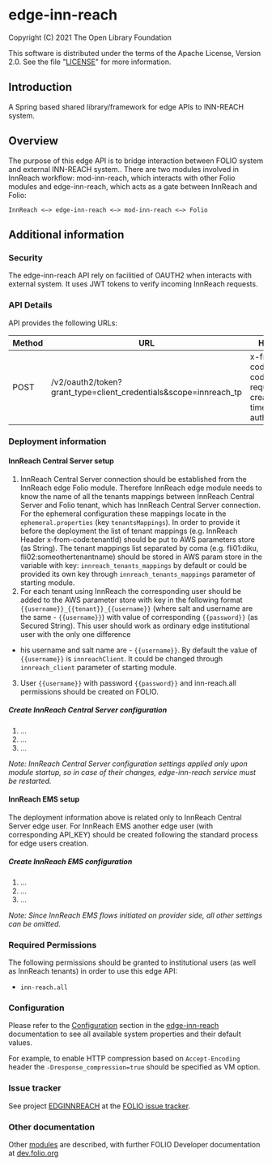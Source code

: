 # edge-inn-reach

Copyright (C) 2021 The Open Library Foundation

This software is distributed under the terms of the Apache License, Version 2.0.
See the file "[LICENSE](LICENSE)" for more information.

## Introduction

A Spring based shared library/framework for edge APIs to INN-REACH system.

## Overview

The purpose of this edge API is to bridge interaction between FOLIO system and external INN-REACH system..
There are two modules involved in InnReach workflow: mod-inn-reach, which interacts with other Folio modules and edge-inn-reach, 
which acts as a gate between InnReach and Folio:

`InnReach <–> edge-inn-reach <–> mod-inn-reach <–> Folio`

## Additional information
### Security

The edge-inn-reach API rely on facilitied of OAUTH2 when interacts with external system.
It uses JWT tokens to verify incoming InnReach requests.

### API Details
API provides the following URLs:

| Method | URL | Headers | Description | 
|---|---|---|---|
| POST | /v2/oauth2/token?grant_type=client_credentials&scope=innreach_tp | x-from-code x-to-code, x-request-creation-time, authorization | Creates a new JWT token |

### Deployment information
#### InnReach Central Server setup
1. InnReach Central Server connection should be established from the InnReach edge Folio module. Therefore InnReach edge module
   needs to know the name of all the tenants mappings between InnReach Central Server and Folio tenant, which has InnReach Central Server connection. For the ephemeral configuration these mappings locate in the
   `ephemeral.properties` (key `tenantsMappings`). In order to provide it before the deployment the list of tenant mappings (e.g. InnReach Header x-from-code:tenantId) should be put to AWS parameters store (as String). The tenant mappings list separated by
   coma (e.g. fli01:diku, fli02:someothertenantname) should be stored in AWS param store in the variable with
   key: `innreach_tenants_mappings` by default or could be provided its own key through `innreach_tenants_mappings` parameter of starting module.
2. For each tenant using InnReach the corresponding user should be added
   to the AWS parameter store with key in the following format `{{username}}_{{tenant}}_{{username}}` (where salt and username are the same - `{{username}}`) with value of corresponding `{{password}}` (as Secured String).
   This user should work as ordinary edge institutional user with the only one difference
- his username and salt name are - `{{username}}`.
  By default the value of `{{username}}` is `innreachClient`. It could be changed through `innreach_client` parameter of starting module.
3. User `{{username}}` with password `{{password}}` and inn-reach.all permissions should be created on FOLIO.

##### Create InnReach Central Server configuration
1. ...
2. ...
3. ...

*Note: InnReach Central Server configuration settings applied only upon module startup, so in case of their changes, edge-inn-reach service must be restarted.*

#### InnReach EMS setup
The deployment information above is related only to InnReach Central Server edge user. For InnReach EMS another edge user (with corresponding API_KEY) should be created following the standard process for edge users creation.

##### Create InnReach EMS configuration
1. ...
2. ...
3. ...

*Note: Since InnReach EMS flows initiated on provider side, all other settings can be omitted.*

### Required Permissions
The following permissions should be granted to institutional users (as well as InnReach tenants) in order to use this edge API:
- `inn-reach.all`
                              
### Configuration

Please refer to the [Configuration](https://github.com/folio-org/edge-inn-rach/blob/master/README.md#configuration) 
section in the [edge-inn-reach](https://github.com/folio-org/edge-inn-reach/blob/master/README.md) documentation to see all available system properties and their default values.

For example, to enable HTTP compression based on `Accept-Encoding` header the `-Dresponse_compression=true` should be specified as VM option.

### Issue tracker

See project [EDGINNREACH](https://issues.folio.org/browse/EDGEINNREACH)
at the [FOLIO issue tracker](https://dev.folio.org/guidelines/issue-tracker).

### Other documentation

Other [modules](https://dev.folio.org/source-code/#server-side) are described,
with further FOLIO Developer documentation at
[dev.folio.org](https://dev.folio.org/)
